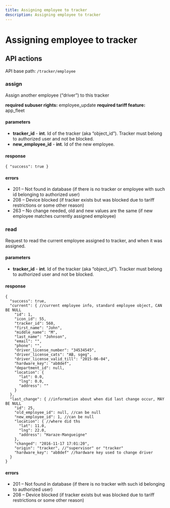 ```yaml
---
title: Assigning employee to tracker
description: Assigning employee to tracker
---
```


# Assigning employee to tracker

## API actions

API base path: `/tracker/employee`

### assign
Assign another employee (“driver”) to this tracker

**required subuser rights:** employee_update
**required tariff feature:** app_fleet

#### parameters
* **tracker_id** - **int**. Id of the tracker (aka “object_id”). Tracker must belong to authorized user and not be blocked.
* **new_employee_id** - **int**. Id of the new employee.

#### response

```json5
{ "success": true }
```

#### errors
*   201 – Not found in database (if there is no tracker or employee with such id belonging to authorized user)
*   208 – Device blocked (if tracker exists but was blocked due to tariff restrictions or some other reason)
*   263 – No change needed, old and new values are the same (if new employee matches currently assigned employee)

### read
Request to read the current employee assigned to tracker, and when it was assigned.

#### parameters
* **tracker_id** - **int**. Id of the tracker (aka “object_id”). Tracker must belong to authorized user and not be blocked.

#### response
```json5
{
  "success": true,
  "current": { //current employee info, standard employee object, CAN BE NULL
    "id": 1,
    "icon_id": 55,
    "tracker_id": 560,
    "first_name": "John",
    "middle_name": "M",
    "last_name": "Johnson",
    "email": "",
    "phone": "",
    "driver_license_number": "34534545",
    "driver_license_cats": "AB, sgeg",
    "driver_license_valid_till": "2015-06-04",
    "hardware_key": "ab8def",
    "department_id": null,
    "location": {
      "lat": 0.0,
      "lng": 0.0,
      "address": ""
    }
  },
  "last_change": { //information about when did last change occur, MAY BE NULL
    "id": 25,
    "old_employee_id": null, //can be null
    "new_employee_id": 1, //can be null
    "location": { //where did ths
      "lat": 11.0,
      "lng": 22.0,
      "address": "Haraze-Mangueigne"
    },
    "changed": "2016-11-17 17:01:20",
    "origin": "tracker", //"supervisor" or "tracker"
    "hardware_key": "ab8def" //hardware key used to change driver
  }
}
```

#### errors
*   201 – Not found in database (if there is no tracker with such id belonging to authorized user)
*   208 – Device blocked (if tracker exists but was blocked due to tariff restrictions or some other reason)

